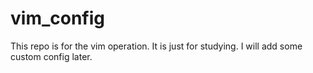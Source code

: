 # vim_config
This repo is for the vim operation.
It is just for studying.
I will add some custom config later.
